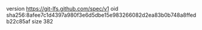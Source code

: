 version https://git-lfs.github.com/spec/v1
oid sha256:8afee7c1d4397a980f3e6d5dbe15e983266082d2ea83b0b748a8ffedb22c85af
size 382
